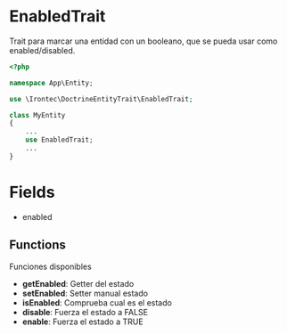 # EnabledTrait

Trait para marcar una entidad con un booleano, que se pueda usar como enabled/disabled.

````php
<?php

namespace App\Entity;

use \Irontec\DoctrineEntityTrait\EnabledTrait;

class MyEntity
{
    ...
    use EnabledTrait;
    ...
}
````

# Fields

+ enabled

## Functions

Funciones disponibles

+ **getEnabled**: Getter del estado
+ **setEnabled**: Setter manual estado
+ **isEnabled**: Comprueba cual es el estado
+ **disable**: Fuerza el estado a FALSE
+ **enable**: Fuerza el estado a TRUE
